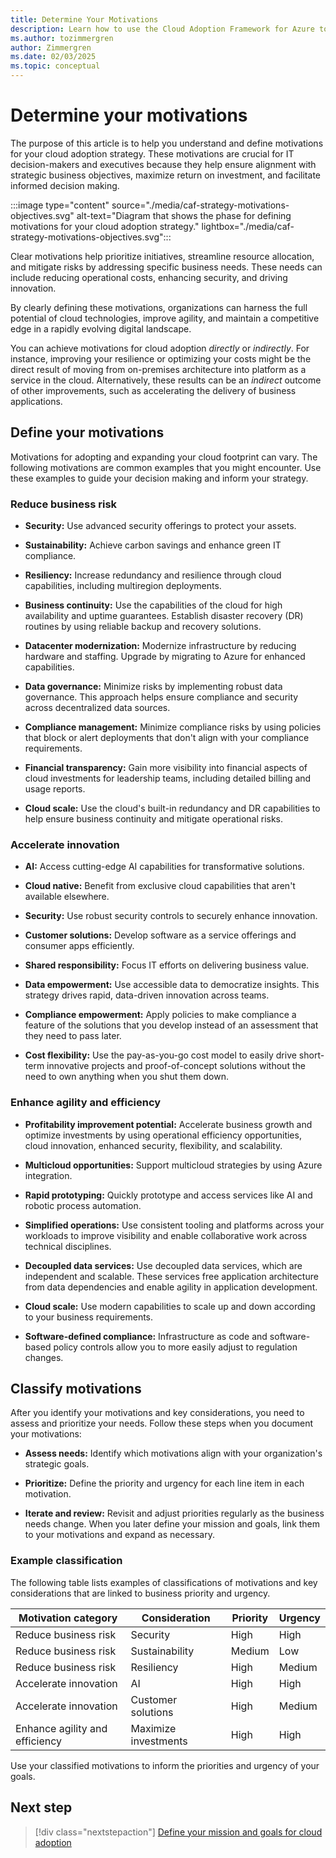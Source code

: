 ```yaml
---
title: Determine Your Motivations
description: Learn how to use the Cloud Adoption Framework for Azure to understand the motivations behind cloud migration that can help produce more successful business outcomes.
ms.author: tozimmergren
author: Zimmergren
ms.date: 02/03/2025
ms.topic: conceptual
---
```


# Determine your motivations

The purpose of this article is to help you understand and define motivations for your cloud adoption strategy. These motivations are crucial for IT decision-makers and executives because they help ensure alignment with strategic business objectives, maximize return on investment, and facilitate informed decision making.

:::image type="content" source="./media/caf-strategy-motivations-objectives.svg" alt-text="Diagram that shows the phase for defining motivations for your cloud adoption strategy." lightbox="./media/caf-strategy-motivations-objectives.svg":::

Clear motivations help prioritize initiatives, streamline resource allocation, and mitigate risks by addressing specific business needs. These needs can include reducing operational costs, enhancing security, and driving innovation.  

By clearly defining these motivations, organizations can harness the full potential of cloud technologies, improve agility, and maintain a competitive edge in a rapidly evolving digital landscape.

You can achieve motivations for cloud adoption _directly_ or _indirectly_. For instance, improving your resilience or optimizing your costs might be the direct result of moving from on-premises architecture into platform as a service in the cloud. Alternatively, these results can be an _indirect_ outcome of other improvements, such as accelerating the delivery of business applications.

## Define your motivations

Motivations for adopting and expanding your cloud footprint can vary. The following motivations are common examples that you might encounter. Use these examples to guide your decision making and inform your strategy.

### Reduce business risk  

- **Security:** Use advanced security offerings to protect your assets.

- **Sustainability:** Achieve carbon savings and enhance green IT compliance.

- **Resiliency:** Increase redundancy and resilience through cloud capabilities, including multiregion deployments.

- **Business continuity:** Use the capabilities of the cloud for high availability and uptime guarantees. Establish disaster recovery (DR) routines by using reliable backup and recovery solutions.

- **Datacenter modernization:** Modernize infrastructure by reducing hardware and staffing. Upgrade by migrating to Azure for enhanced capabilities.

- **Data governance:** Minimize risks by implementing robust data governance. This approach helps ensure compliance and security across decentralized data sources.

- **Compliance management:** Minimize compliance risks by using policies that block or alert deployments that don't align with your compliance requirements.  

- **Financial transparency:** Gain more visibility into financial aspects of cloud investments for leadership teams, including detailed billing and usage reports.

- **Cloud scale:** Use the cloud's built-in redundancy and DR capabilities to help ensure business continuity and mitigate operational risks.

### Accelerate innovation  

- **AI:** Access cutting-edge AI capabilities for transformative solutions.

- **Cloud native:** Benefit from exclusive cloud capabilities that aren't available elsewhere.

- **Security:** Use robust security controls to securely enhance innovation.

- **Customer solutions:** Develop software as a service offerings and consumer apps efficiently.

- **Shared responsibility:** Focus IT efforts on delivering business value.

- **Data empowerment:** Use accessible data to democratize insights. This strategy drives rapid, data-driven innovation across teams.

- **Compliance empowerment:** Apply policies to make compliance a feature of the solutions that you develop instead of an assessment that they need to pass later.

- **Cost flexibility:** Use the pay-as-you-go cost model to easily drive short-term innovative projects and proof-of-concept solutions without the need to own anything when you shut them down.

### Enhance agility and efficiency

- **Profitability improvement potential:** Accelerate business growth and optimize investments by using operational efficiency opportunities, cloud innovation, enhanced security, flexibility, and scalability.

- **Multicloud opportunities:** Support multicloud strategies by using Azure integration.

- **Rapid prototyping:** Quickly prototype and access services like AI and robotic process automation.

- **Simplified operations:** Use consistent tooling and platforms across your workloads to improve visibility and enable collaborative work across technical disciplines.

- **Decoupled data services:** Use decoupled data services, which are independent and scalable. These services free application architecture from data dependencies and enable agility in application development.

- **Cloud scale:** Use modern capabilities to scale up and down according to your business requirements.

- **Software-defined compliance:** Infrastructure as code and software-based policy controls allow you to more easily adjust to regulation changes.

## Classify motivations

After you identify your motivations and key considerations, you need to assess and prioritize your needs. Follow these steps when you document your motivations:

- **Assess needs:** Identify which motivations align with your organization's strategic goals.

- **Prioritize:** Define the priority and urgency for each line item in each motivation.

- **Iterate and review:** Revisit and adjust priorities regularly as the business needs change. When you later define your mission and goals, link them to your motivations and expand as necessary.

### Example classification

The following table lists examples of classifications of motivations and key considerations that are linked to business priority and urgency.

| Motivation category | Consideration | Priority | Urgency |
|---------|---------|---------|---------|
| Reduce business risk | Security | High | High |
| Reduce business risk | Sustainability | Medium | Low |
| Reduce business risk | Resiliency | High | Medium |
| Accelerate innovation | AI | High | High |
| Accelerate innovation | Customer solutions | High | Medium |
| Enhance agility and efficiency | Maximize investments | High | High |

Use your classified motivations to inform the priorities and urgency of your goals.

## Next step

> [!div class="nextstepaction"]
> [Define your mission and goals for cloud adoption](mission-objectives.md)
